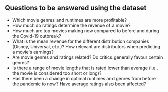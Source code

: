 ## Questions to be answered using the dataset
- Which movie genres and runtimes are more profitable?
- How much do ratings determine the revenue of a movie?
- How much are top movies making now compared to before and during the Covid-19 outbreak?
- What is the mean revenue for the different distribution companies (Disney, Universal, etc.)? How relevant are 
distributors when predicting a movie's earnings?
- Are movie genres and ratings related? Do critics generally favour certain genres?
- Is there a range of movie lengths that is rated lower than average (i.e., the movie is considered too short or long)?
- Has there been a change in optimal runtimes and genres from before the pandemic to now? Have average ratings also been
affected?